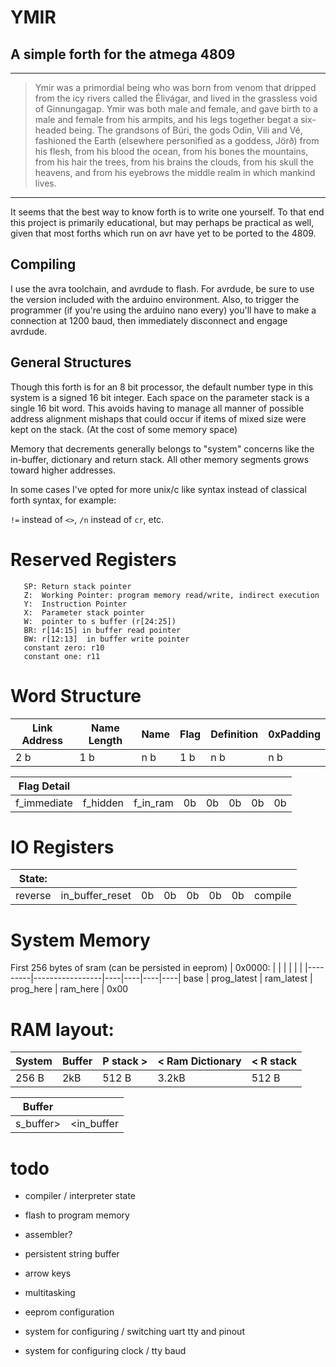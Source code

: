 # YMIR  
##  A simple forth for the atmega 4809
----

 > Ymir was a primordial being who was born from venom that dripped from the icy rivers called the Élivágar, and lived in the grassless void of Ginnungagap. Ymir was both male and female, and gave birth to a male and female from his armpits, and his legs together begat a six-headed being. The grandsons of Búri, the gods Odin, Vili and Vé, fashioned the Earth (elsewhere personified as a goddess, Jörð) from his flesh, from his blood the ocean, from his bones the mountains, from his hair the trees, from his brains the clouds, from his skull the heavens, and from his eyebrows the middle realm in which mankind lives.
 ----
It seems that the best way to know forth is to write one yourself. To that end this project is primarily educational, but may perhaps be practical as well, given that most forths which run on avr have yet to be ported to the 4809.

##  Compiling
I use the avra toolchain, and avrdude to flash. For avrdude, be sure to use the version included with the arduino environment. Also, to trigger the programmer (if you're using the arduino nano every) you'll have to make a connection at 1200 baud, then immediately disconnect and engage avrdude. 

## General Structures
Though this forth is for an 8 bit processor, the default number type in this system is a signed 16 bit integer. 
Each space on the parameter stack is a single 16 bit word. This avoids having to manage all manner of possible address alignment mishaps that could occur if items of mixed size were kept on the stack. (At the cost of some memory space)

Memory that decrements generally belongs to "system" concerns like the in-buffer, dictionary and return stack. 
All other memory segments grows toward higher addresses. 

In some cases I've opted for more unix/c like syntax instead of classical forth syntax, for example:

`!=` instead of `<>`, `/n` instead of `cr`, etc.

# Reserved Registers 
       SP: Return stack pointer
       Z:  Working Pointer: program memory read/write, indirect execution
       Y:  Instruction Pointer
       X:  Parameter stack pointer
       W:  pointer to s buffer (r[24:25])
       BR: r[14:15] in buffer read pointer
       BW: r[12:13]  in buffer write pointer
       constant zero: r10
       constant one: r11

# Word Structure 
| Link Address | Name Length | Name | Flag | Definition | 0xPadding |
|--------------|-------------|------|------|------------|-----------|
| 2 b | 1 b | n b | 1 b  | n b        | n b

| Flag Detail|          |          |    |    |    |    |           |
|------------|----------|----------|----|----|----|----|-----------|
|f_immediate | f_hidden | f_in_ram | 0b | 0b | 0b | 0b | 0b |

# IO Registers
| State: | | | | | | | |
|---------|-----------------|----|----|----|----|----|---------|
| reverse | in_buffer_reset | 0b | 0b | 0b | 0b | 0b | compile |


# System Memory
First 256 bytes of sram (can be persisted in eeprom)
| 0x0000: | | | | | | 
|---------|-----------------|----|----|----|----|
base | prog_latest | ram_latest | prog_here | ram_here | 0x00


# RAM layout:
| System | Buffer | P stack >|< Ram Dictionary |< R stack |
|--------|--------|----------|-----------------|----------|
| 256 B  | 2kB    | 512 B    |  3.2kB          | 512 B    |

| Buffer ||
|--------|-|
| s_buffer>  | <in_buffer |

# todo 
- compiler / interpreter state
- flash to program memory
- assembler? 
- persistent string buffer
- arrow keys

- multitasking
- eeprom configuration
 - system for configuring / switching uart tty and pinout
 - system for configuring clock / tty baud
